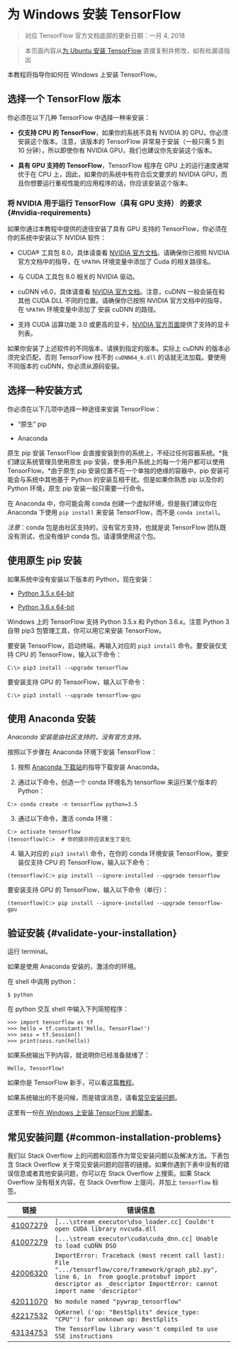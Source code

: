 # 为 Windows 安装 TensorFlow

> 对应 TensorFlow 官方文档底部的更新日期：一月 4, 2018

> 本页面内容从[为 Ubuntu 安装 TensorFlow](installation_ubuntu.md) 直接复制并修改，如有纰漏请指出

本教程将指导你如何在 Windows 上安装 TensorFlow。

## 选择一个 TensorFlow 版本

你必须在以下几种 TensorFlow 中选择一种来安装：

* **仅支持 CPU 的 TensorFlow**，如果你的系统不具有 NVIDIA 的 GPU，你必须安装这个版本。注意，该版本的 TensorFlow 非常易于安装（一般只需 5 到 10 分钟），所以即使你有 NVIDIA GPU，我们也建议你先安装这个版本。

* **具有 GPU 支持的 TensorFlow**，TensorFlow 程序在 GPU 上的运行速度通常优于在 CPU 上，因此，如果你的系统中有符合后文要求的 NVIDIA GPU，而且你想要运行重视性能的应用程序的话，你应该安装这个版本。

### 将 NVIDIA 用于运行 TensorFlow（具有 GPU 支持） 的要求 {#nvidia-requirements}

如果你通过本教程中提供的途径安装了具有 GPU 支持的 TensorFlow，你必须在你的系统中安装以下 NVIDIA 软件：

* CUDA® 工具包 8.0，具体请查看 [NVIDIA 官方文档](http://docs.nvidia.com/cuda/cuda-installation-guide-linux/#axzz4VZnqTJ2A)。请确保你已按照 NVIDIA 官方文档中的指导，在 `%PATH%` 环境变量中添加了 Cuda 的相关路径名。

* 与 CUDA 工具包 8.0 相关的 NVIDIA 驱动。

* cuDNN v6.0，具体请查看 [NVIDIA 官方文档](https://developer.nvidia.com/cudnn)。注意，cuDNN 一般会装在和其他 CUDA DLL 不同的位置。请确保你已按照 NVIDIA 官方文档中的指导，在 `%PATH%` 环境变量中添加了 安装 cuDNN 的路径。

* 支持 CUDA 运算功能 3.0 或更高的显卡，[NVIDIA 官方页面](https://developer.nvidia.com/cuda-gpus)提供了支持的显卡列表。

如果你安装了上述软件的不同版本，请换到指定的版本。实际上 cuDNN 的版本必须完全匹配，否则 TensorFlow 找不到 `cuDNN64_6.dll` 的话就无法加载。要使用不同版本的 cuDNN，你必须从源码安装。

## 选择一种安装方式

你必须在以下几项中选择一种途径来安装 TensorFlow：

* “原生” pip

* Anaconda

原生 pip 安装 TensorFlow 会直接安装到你的系统上，不经过任何容器系统。*我们建议系统管理员使用原生 pip 安装，使多用户系统上的每一个用户都可以使用 TensorFlow。*由于原生 pip 安装位置不在一个单独的绝缘的容器中，pip 安装可能会与系统中其他基于 Python 的安装互相干扰。但是如果你熟悉 pip 以及你的 Python 环境，原生 pip 安装一般只需要一行命令。

在 Anaconda 中，你可能会用 conda 创建一个虚拟环境，但是我们建议你在 Anaconda 下使用 `pip install` 来安装 TensorFlow，而不是 `conda install`。

*注意*：conda 包是由社区支持的，没有官方支持，也就是说 TensorFlow 团队既没有测试，也没有维护 conda 包。请谨慎使用这个包。

## 使用原生 pip 安装

如果系统中没有安装以下版本的 Python，现在安装：

* [Python 3.5.x 64-bit](https://www.python.org/downloads/release/python-352/)

* [Python 3.6.x 64-bit](https://www.python.org/downloads/release/python-362/)

Windows 上的 TensorFlow 支持 Python 3.5.x 和 Python 3.6.x。注意 Python 3 自带 pip3 包管理工具，你可以用它来安装 TensorFlow。

要安装 TensorFlow，启动终端，再输入对应的 `pip3 install` 命令。要安装仅支持 CPU 的 TensorFlow，输入以下命令：

```
C:\> pip3 install --upgrade tensorflow
```

要安装支持 GPU 的 TensorFlow，输入以下命令：

```
C:\> pip3 install --upgrade tensorflow-gpu
```

## 使用 Anaconda 安装

*Anaconda 安装是由社区支持的，没有官方支持。*

按照以下步骤在 Anaconda 环境下安装 TensorFlow：

1. 按照 [Anaconda 下载站](https://www.continuum.io/downloads)的指导下载安装 Anaconda。

2. 通过以下命令，创造一个 conda 环境名为 tensorflow 来运行某个版本的 Python：

```
C:> conda create -n tensorflow python=3.5
```

3. 通过以下命令，激活 conda 环境：

```
C:> activate tensorflow
(tensorflow)C:>  # 你的提示符应该发生了变化
```

4. 输入对应的 `pip3 install` 命令，在你的 conda 环境安装 TensorFlow。要安装仅支持 CPU 的 TensorFlow，输入以下命令：

```
(tensorflow)C:> pip install --ignore-installed --upgrade tensorflow
```

要安装支持 GPU 的 TensorFlow，输入以下命令（单行）：

```
(tensorflow)C:> pip install --ignore-installed --upgrade tensorflow-gpu
```

## 验证安装 {#validate-your-installation}

运行 terminal。

如果是使用 Anaconda 安装的，激活你的环境。

在 shell 中调用 python：

```
$ python
```

在 python 交互 shell 中输入下列简短程序：

```
>>> import tensorflow as tf
>>> hello = tf.constant('Hello, TensorFlow!')
>>> sess = tf.Session()
>>> print(sess.run(hello))
```

如果系统输出下列内容，就说明你已经准备就绪了：

```
Hello, TensorFlow!
```

如果你是 TensorFlow 新手，可以看这篇[教程](../get_started/tf_intro.md)。

如果系统输出的不是问候，而是错误消息，请看[常见安装问题](#common-installation-problems)。

这里有一份[在 Windows 上安装 TensorFlow 的脚本](https://gist.github.com/mrry/ee5dbcfdd045fa48a27d56664411d41c)。

## 常见安装问题 {#common-installation-problems}

我们以 Stack Overflow 上的问题和回答作为常见安装问题以及解决方法。下表包含 Stack Overflow 关于常见安装问题的回答的链接。如果你遇到下表中没有的错误信息或者其他安装问题，你可以在 Stack Overflow 上搜索。如果 Stack Overflow 没有相关内容，在 Stack Overflow 上提问，并加上 `tensorflow` 标签。

| 链接                                       | 错误信息                                     |
| ---------------------------------------- | ---------------------------------------- |
| [41007279](https://stackoverflow.com/q/41007279) | ```[...\stream_executor\dso_loader.cc] Couldn't open CUDA library nvcuda.dll``` |
| [41007279](https://stackoverflow.com/q/41007279) | ```[...\stream_executor\cuda\cuda_dnn.cc] Unable to load cuDNN DSO``` |
| [42006320](http://stackoverflow.com/q/42006320) | ```ImportError: Traceback (most recent call last): File ".../tensorflow/core/framework/graph_pb2.py", line 6, in  from google.protobuf import descriptor as _descriptor ImportError: cannot import name 'descriptor'``` |
| [42011070](https://stackoverflow.com/q/42011070) | ```No module named "pywrap_tensorflow"``` |
| [42217532](https://stackoverflow.com/q/42217532) | ```OpKernel ('op: "BestSplits" device_type: "CPU"') for unknown op: BestSplits``` |
| [43134753](https://stackoverflow.com/q/43134753) | ```The TensorFlow library wasn't compiled to use SSE instructions``` |